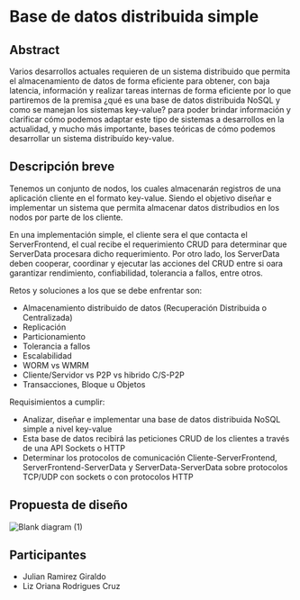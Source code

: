 # Base de datos distribuida simple

## Abstract 

Varios desarrollos actuales requieren de un sistema distribuido que permita el almacenamiento de datos de forma eficiente para obtener, con baja latencia, información y realizar tareas internas de forma eficiente por lo que partiremos de la premisa ¿qué es una base de datos distribuida NoSQL y como se manejan los sistemas key-value? para poder brindar información y clarificar cómo podemos adaptar este tipo de sistemas a desarrollos en la actualidad, y mucho más importante, bases teóricas de cómo podemos desarrollar un sistema distribuído key-value.

## Descripción breve

Tenemos un conjunto de nodos, los cuales almacenarán registros de una aplicación cliente en el formato key-value. Siendo el objetivo diseñar e implementar un sistema que permita almacenar datos distribudios en los nodos por parte de los cliente. 

En una implementación simple, el cliente sera el que contacta el ServerFrontend, el cual recibe el requerimiento CRUD para determinar que ServerData procesara dicho requerimiento. Por otro lado, los ServerData deben cooperar, coordinar y ejecutar las acciones del CRUD entre si oara garantizar rendimiento, confiabilidad, tolerancia a fallos, entre otros.

Retos y soluciones a los que se debe enfrentar son:
- Almacenamiento distribuido de datos (Recuperación Distribuida o Centralizada)
- Replicación 
- Particionamiento
- Tolerancia a fallos
- Escalabilidad
- WORM vs WMRM
- Cliente/Servidor vs P2P vs hibrido C/S-P2P
- Transacciones, Bloque u Objetos

Requisimientos a cumplir:
- Analizar, diseñar e implementar una base de datos distribuida NoSQL simple a nivel key-value
- Esta base de datos recibirá las peticiones CRUD de los clientes a través de una API Sockets o HTTP
- Determinar los protocolos de comunicación Cliente-ServerFrontend, ServerFrontend-ServerData y ServerData-ServerData sobre protocolos TCP/UDP con sockets o con protocolos HTTP

## Propuesta de diseño

![Blank diagram (1)](https://user-images.githubusercontent.com/79216103/159071076-2e4f07e3-0aed-4eaa-aa3c-5db5e98f100f.png)


## Participantes
- Julian Ramirez Giraldo
- Liz Oriana Rodrigues Cruz 
